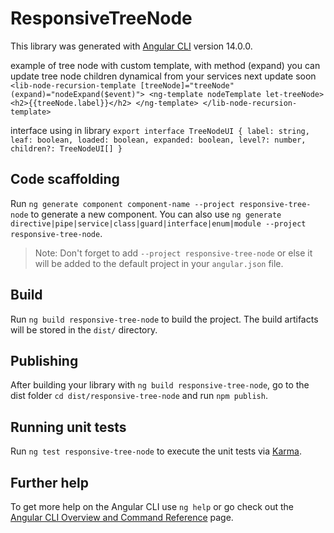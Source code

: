 # ResponsiveTreeNode

This library was generated with [Angular CLI](https://github.com/angular/angular-cli) version 14.0.0.

example of tree node with custom template,
with method (expand) you can update tree node children dynamical from your services
next update soon
`<lib-node-recursion-template [treeNode]="treeNode" (expand)="nodeExpand($event)">
    <ng-template nodeTemplate let-treeNode>
      <h2>{{treeNode.label}}</h2>
    </ng-template>
</lib-node-recursion-template>`

interface using in library
`export interface TreeNodeUI {
label: string,
leaf: boolean,
loaded: boolean,
expanded: boolean,
level?: number,
children?: TreeNodeUI[]
}`

## Code scaffolding

Run `ng generate component component-name --project responsive-tree-node` to generate a new component. You can also
use `ng generate directive|pipe|service|class|guard|interface|enum|module --project responsive-tree-node`.
> Note: Don't forget to add `--project responsive-tree-node` or else it will be added to the default project in
> your `angular.json` file.

## Build

Run `ng build responsive-tree-node` to build the project. The build artifacts will be stored in the `dist/` directory.

## Publishing

After building your library with `ng build responsive-tree-node`, go to the dist folder `cd dist/responsive-tree-node`
and run `npm publish`.

## Running unit tests

Run `ng test responsive-tree-node` to execute the unit tests via [Karma](https://karma-runner.github.io).

## Further help

To get more help on the Angular CLI use `ng help` or go check out
the [Angular CLI Overview and Command Reference](https://angular.io/cli) page.
